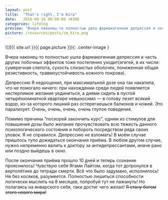 ```yaml
---
layout: post
title:  "That's right, I'm Kira"
date:   2016-09-16 00:00:00 +0300
categories: lifelog
preview: "Вчера наконец-то полностью ушла фармакогенная депрессия и часть других побочных эффектов тоже постепенно уходит(эгегей, в их числе: сумеречная слепота, сухость слизистых оболочек, пониженная общая резистивность, травмоустойчивость кожного покрова)."
picture: /resources/posts/im_kira.png
---
```

![]({{ site.url }}{{ page.picture }}){: .center-image }

Вчера наконец-то полностью ушла фармакогенная депрессия и часть других побочных эффектов тоже постепенно уходит(эгегей, в их числе: сумеречная слепота, сухость слизистых оболочек, пониженная общая резистивность, травмоустойчивость кожного покрова).


Депрессию Я недооценил, при максимальной дозе она так накатила, что не помогало ничего: при нахождении среди людей появляется нестерпимое желание уединиться, а днями  сидеть в пустой четырёхкомнатной квартире невыносимо — в голову лезет всякий вздор, из-за которого лишний раз остерегаешься балконов и ножей. Это парализует. Очень, очень, очень, очень глупое поведение.

Помимо причины “поскорей закончить курс”, одним из стимулов для повышения дозы было желание прочувствовать всю тяжесть данного психологического состояния и побороть посредством ряда своих уловок. Я не справился. Депрессию не взломать! В моём случае пришлось тупо дожидаться окончания приёма. В любом другом случае, нужно непременно валить к доктору за антидепрессантами, иначе рано или поздно выйдешь в окно.

После окончания приёма прошло 10 дней и теперь сознание прояснилось! Чувствую себя Ягами Лайтом, когда тот дотронулся в вертолётике до тетради смерти. Всё что было задумано, исполнилось! Не без косяков, разумеется. Полностью лишиться способности логически мыслить на 8 месяцев, попробуй тут не лажануть! Но полагаясь на январского себя, таки достиг чего желал! ~~Я стану богом этого нового мира!~~